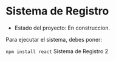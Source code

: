 <h1>Sistema de Registro</h1>

- Estado del proyecto: En construccion.

Para ejecutar el sistema, debes poner:

```npm install react```
Sistema de Registro 2
